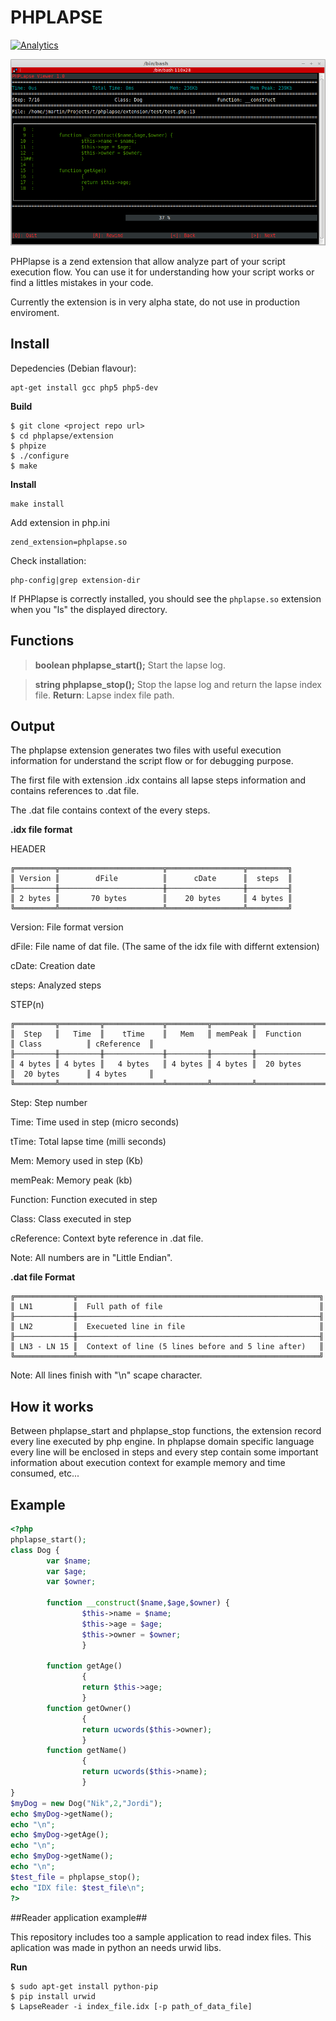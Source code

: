 # PHPLAPSE #
[![Analytics](https://ga-beacon.appspot.com/UA-56028784-1/phplapse/readme?pixel)](https://github.com/jmartin82/phplapse)

![LapseReader in action](https://raw.githubusercontent.com/jmartin82/phplapse/master/lapse_reader.png "LapseReader")

PHPlapse is a zend extension that allow analyze part of your script execution flow. You can use it for understanding how your script works or find a littles mistakes in your code.

Currently the extension is in very alpha state, do not use in production enviroment.

## Install ##

Depedencies (Debian flavour):

```
apt-get install gcc php5 php5-dev
```

__Build__

```
$ git clone <project repo url>
$ cd phplapse/extension
$ phpize
$ ./configure
$ make
```

__Install__

```
make install
```

Add extension in php.ini
```
zend_extension=phplapse.so
```

Check installation:
```
php-config|grep extension-dir
```
If PHPlapse is correctly installed, you should see the `phplapse.so` extension when you "ls" the displayed directory.


## Functions ##

> **boolean phplapse_start();** Start the lapse log.

> **string phplapse_stop();** Stop the lapse log and return the lapse index file.
> **Return**:
> Lapse index file path.


## Output ##

The phplapse extension generates two files with useful execution information for understand the script flow or for debugging purpose.

The first file with extension .idx contains all lapse steps information and contains references to .dat file.

The .dat file contains context of the every steps.

__.idx file format__

HEADER
```
╔═════════╦═══════════════════════╦═════════════════╦═════════╗
║ Version ║        dFile          ║      cDate      ║  steps  ║
╟─────────╫───────────────────────╫─────────────────╫─────────╢
║ 2 bytes ║       70 bytes        ║    20 bytes     ║ 4 bytes ║
╚═════════╩═══════════════════════╩═════════════════╩═════════╝
```

Version: File format version

dFile: File name of dat file. (The same of the idx file with differnt extension)

cDate: Creation date

steps: Analyzed steps

STEP(n)
```
╔═════════╦═════════╦═════════════╦═════════╦═════════╦════════════════╦════════════════╦═════════════╗
║  Step   ║   Time  ║    tTime    ║   Mem   ║ memPeak ║  Function      ║ Class          ║ cReference  ║
╟─────────╫─────────╫─────────────╫─────────╫─────────╫────────────────╫────────────────╫─────────────╢
║ 4 bytes ║ 4 bytes ║   4 bytes   ║ 4 bytes ║ 4 bytes ║  20 bytes      ║  20 bytes      ║ 4 bytes     ║
╚═════════╩═══════════════════════╩═════════╩═════════╩════════════════╩════════════════╩═════════════╝
```

Step: Step number

Time: Time used in step (micro seconds)

tTime: Total lapse time (milli seconds)

Mem: Memory used in step (Kb)

memPeak: Memory peak (kb)

Function: Function executed in step

Class: Class executed in step

cReference: Context byte reference in .dat file.

Note: All numbers are in "Little Endian".

__.dat file Format__

```
╔═════════════╦══════════════════════════════════════════════════════╗
║ LN1         ║  Full path of file                                   ║
╟─────────────╫──────────────────────────────────────────────────────╢
║ LN2         ║  Execueted line in file                              ║
╟─────────────╫──────────────────────────────────────────────────────╢
║ LN3 - LN 15 ║  Context of line (5 lines before and 5 line after)   ║
╚═════════════╩══════════════════════════════════════════════════════╝
```

Note: All lines finish with "\n" scape character.

## How it works ##

Between phplapse_start and phplapse_stop functions, the extension record every line executed by php engine. In phplapse domain specific language every line will be enclosed in steps and every step contain some important information about execution context for example memory and time consumed, etc...

## Example ##

```php
<?php
phplapse_start();
class Dog {
        var $name;
        var $age;
        var $owner;

        function __construct($name,$age,$owner) {
                $this->name = $name;
                $this->age = $age;
                $this->owner = $owner;
                }

        function getAge()
                {
                return $this->age;
                }
        function getOwner()
                {
                return ucwords($this->owner);
                }
        function getName()
                {
                return ucwords($this->name);
                }
}
$myDog = new Dog("Nik",2,"Jordi");
echo $myDog->getName();
echo "\n";
echo $myDog->getAge();
echo "\n";
echo $myDog->getName();
echo "\n";
$test_file = phplapse_stop();
echo "IDX file: $test_file\n";
?>
```

##Reader application example##

This repository includes too a sample application to read index files. This aplication was made in python an needs urwid libs.


__Run__

```
$ sudo apt-get install python-pip
$ pip install urwid
$ LapseReader -i index_file.idx [-p path_of_data_file]
```

